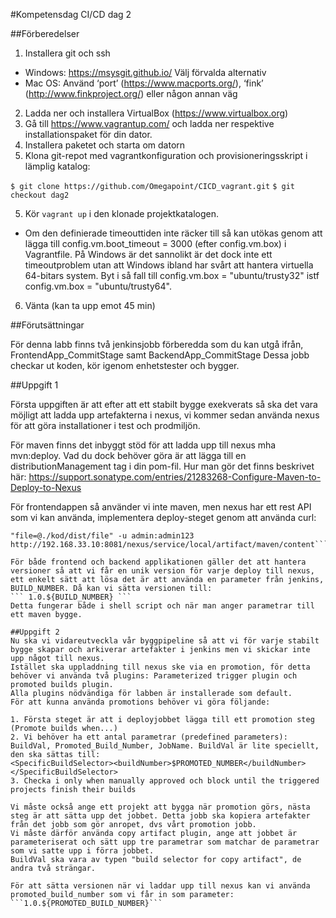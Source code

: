 ﻿#Kompetensdag CI/CD dag 2

##Förberedelser

1. Installera git och ssh
 - Windows: https://msysgit.github.io/ Välj förvalda alternativ
 - Mac OS: Använd ‘port’ (https://www.macports.org/), ‘fink’ (http://www.finkproject.org/) eller någon annan väg
2. Ladda ner och installera VirtualBox (https://www.virtualbox.org)
3. Gå till https://www.vagrantup.com/ och ladda ner respektive installationspaket för din dator.
4. Installera paketet och starta om datorn
5. Klona git-repot med vagrantkonfiguration och provisioneringsskript i lämplig katalog:

```$ git clone https://github.com/Omegapoint/CICD_vagrant.git```
```$ git checkout dag2```

5. Kör ```vagrant up``` i den klonade projektkatalogen. 
 - Om den definierade timeouttiden inte räcker till så kan utökas genom att lägga till config.vm.boot_timeout = 3000 (efter config.vm.box) i Vagrantfile. På Windows är det sannolikt är det dock inte ett timeoutproblem utan att Windows ibland har svårt att hantera virtuella 64-bitars system. Byt i så fall till config.vm.box = "ubuntu/trusty32" istf config.vm.box = "ubuntu/trusty64".
6. Vänta (kan ta upp emot 45 min)

##Förutsättningar

För denna labb finns två jenkinsjobb förberedda som du kan utgå ifrån, FrontendApp_CommitStage samt BackendApp_CommitStage
Dessa jobb checkar ut koden, kör igenom enhetstester och bygger.

##Uppgift 1

Första uppgiften är att efter att ett stabilt bygge exekverats så ska det vara möjligt att ladda upp artefakterna i nexus,
vi kommer sedan använda nexus för att göra installationer i test och prodmiljön.

För maven finns det inbyggt stöd för att ladda upp till nexus mha mvn:deploy. Vad du dock behöver göra är att lägga till en distributionManagement tag i din pom-fil.
Hur man gör det finns beskrivet här:
https://support.sonatype.com/entries/21283268-Configure-Maven-to-Deploy-to-Nexus

För frontendappen så använder vi inte maven, men nexus har ett rest API som vi kan använda, implementera deploy-steget genom att använda curl:
```curl -v -F "r=releases" -F "g=application" -F "a=applicationName" -F "v="x.y.z" -F "p=tar.gz" -F 
"file=@./kod/dist/file" -u admin:admin123 http://192.168.33.10:8081/nexus/service/local/artifact/maven/content```

För både frontend och backend applikationen gäller det att hantera versioner så att vi får en unik version för varje deploy till nexus,
ett enkelt sätt att lösa det är att använda en parameter från jenkins, BUILD_NUMBER. Då kan vi sätta versionen till:
``` 1.0.${BUILD_NUMBER} ```
Detta fungerar både i shell script och när man anger parametrar till ett maven bygge.

##Uppgift 2
Nu ska vi vidareutveckla vår byggpipeline så att vi för varje stabilt bygge skapar och arkiverar artefakter i jenkins men vi skickar inte upp något till nexus.
Istället ska uppladdning till nexus ske via en promotion, för detta behöver vi använda två plugins: Parameterized trigger plugin och promoted builds plugin.
Alla plugins nödvändiga för labben är installerade som default.
För att kunna använda promotions behöver vi göra följande:

1. Första steget är att i deployjobbet lägga till ett promotion steg (Promote builds when...)
2. Vi behöver ha ett antal parametrar (predefined parameters): BuildVal, Promoted_Build_Number, JobName. BuildVal är lite speciellt, den ska sättas till:
<SpecificBuildSelector><buildNumber>$PROMOTED_NUMBER</buildNumber></SpecificBuildSelector>
3. Checka i only when manually approved och block until the triggered projects finish their builds

Vi måste också ange ett projekt att bygga när promotion görs, nästa steg är att sätta upp det jobbet. Detta jobb ska kopiera artefakter från det jobb som gör anropet, dvs vårt promotion jobb.
Vi måste därför använda copy artifact plugin, ange att jobbet är parameteriserat och sätt upp tre parametrar som matchar de parametrar som vi satte upp i förra jobbet. 
BuildVal ska vara av typen "build selector for copy artifact", de andra två strängar.

För att sätta versionen när vi laddar upp till nexus kan vi använda promoted_build_number som vi får in som parameter:
```1.0.${PROMOTED_BUILD_NUMBER}```
